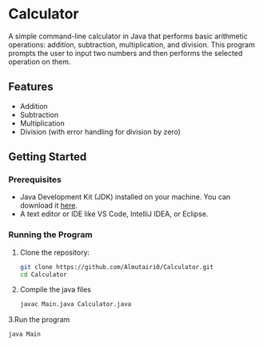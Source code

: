 # Calculator

A simple command-line calculator in Java that performs basic arithmetic operations: addition, subtraction, multiplication, and division. This program prompts the user to input two numbers and then performs the selected operation on them.

## Features

- Addition
- Subtraction
- Multiplication
- Division (with error handling for division by zero)

## Getting Started

### Prerequisites

- Java Development Kit (JDK) installed on your machine. You can download it [here](https://www.oracle.com/java/technologies/javase-downloads.html).
- A text editor or IDE like VS Code, IntelliJ IDEA, or Eclipse.

### Running the Program

1. Clone the repository:

   ```bash
   git clone https://github.com/Almutairi0/Calculator.git
   cd Calculator

2. Compile the java files
   ```bash
   javac Main.java Calculator.java

3.Run the program
  ```bash
java Main
